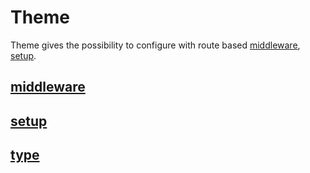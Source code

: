 # Theme

Theme gives the possibility to configure with route based [middleware](#middleware), [setup](#setup).

## [middleware](./middleware/README.md)

## [setup](./setup/README.md)

## [type](./type/README.md)
